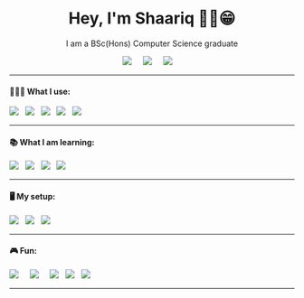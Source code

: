 <h1 align='center'> Hey, I'm Shaariq ✌🏻😁 </h1>

<p align='center'>
  I am a BSc(Hons) Computer Science graduate
</p>

<p align='center'>
  <a href="https://www.linkedin.com/in/shaariq-p/"><img src="https://img.shields.io/badge/linkedin-%230077B5.svg?&style=for-the-badge&logo=linkedin&logoColor=white" /></a>&nbsp;&nbsp;&nbsp;&nbsp;
  <a href="mailto:mshaariq.p@gmail.com?subject=Hey%20Shaariq"><img src="https://img.shields.io/badge/gmail-%23D14836.svg?&style=for-the-badge&logo=gmail&logoColor=white" /></a>&nbsp;&nbsp;&nbsp;&nbsp;
  <a href="https://discordapp.com/users/946848300177449032"><img src="https://img.shields.io/badge/Discord-%237289DA.svg?style=for-the-badge&logo=discord&logoColor=white" /></a>&nbsp;&nbsp;&nbsp;&nbsp;
</p>

<hr>

<h4>👨🏻‍💻  What I use:</h4>

<p>
  <img src="https://img.shields.io/badge/react_native-%2320232a.svg?style=for-the-badge&logo=react&logoColor=%2361DAFB" />&nbsp;&nbsp;
  <img src="https://img.shields.io/badge/c-%2300599C.svg?style=for-the-badge&logo=c&logoColor=white" />&nbsp;&nbsp;
  <img src="https://img.shields.io/badge/c++-%2300599C.svg?style=for-the-badge&logo=c%2B%2B&logoColor=white" />&nbsp;&nbsp;
  <img src="https://img.shields.io/badge/javascript-%23323330.svg?style=for-the-badge&logo=javascript&logoColor=%23F7DF1E" />&nbsp;&nbsp;
  <img src="https://img.shields.io/badge/python-3670A0?style=for-the-badge&logo=python&logoColor=ffdd54" />&nbsp;&nbsp;
</p>

<hr>

<h4>📚 What I am learning:</h4>

<p>
  <img src="https://img.shields.io/badge/react-%2320232a.svg?style=for-the-badge&logo=react&logoColor=%2361DAFB" />&nbsp;&nbsp;
  <img src="https://img.shields.io/badge/tailwindcss-%2338B2AC.svg?style=for-the-badge&logo=tailwind-css&logoColor=white" />&nbsp;&nbsp;
  <img src="https://img.shields.io/badge/blender-%23F5792A.svg?style=for-the-badge&logo=blender&logoColor=white" />&nbsp;&nbsp;
  <img src="https://img.shields.io/badge/unrealengine-%23313131.svg?style=for-the-badge&logo=unrealengine&logoColor=white" />&nbsp;&nbsp;
</p>

<hr>

<h4>🖥️ My setup:</h4>

<p>
  <img src="https://img.shields.io/badge/Visual%20Studio%20Code-0078d7.svg?style=for-the-badge&logo=visual-studio-code&logoColor=white" />&nbsp;&nbsp;
  <img src="https://img.shields.io/badge/mac%20os-000000?style=for-the-badge&logo=macos&logoColor=F0F0F0" />&nbsp;&nbsp;
  <img src="https://img.shields.io/badge/Windows-0078D6?style=for-the-badge&logo=windows&logoColor=white" />&nbsp;&nbsp;
</p>

<hr> 

<h4>🎮 Fun:</h4>
  
<p>
  <a href="https://open.spotify.com/user/31izpk4ugk7arzn44j45e4jioeta?si=15bcf3746d53481f"><img src="https://img.shields.io/badge/Spotify-1ED760?style=for-the-badge&logo=spotify&logoColor=white" /></a>&nbsp;&nbsp;&nbsp;&nbsp;
  <a href="https://steamcommunity.com/id/shaariq/"><img src="https://img.shields.io/badge/steam-%23000000.svg?style=for-the-badge&logo=steam&logoColor=white" /></a>&nbsp;&nbsp;&nbsp;&nbsp;
  <img src="https://img.shields.io/badge/riotgames-D32936.svg?style=for-the-badge&logo=riotgames&logoColor=white" />&nbsp;&nbsp;
  <img src="https://img.shields.io/badge/epicgames-%23313131.svg?style=for-the-badge&logo=epicgames&logoColor=white" />&nbsp;&nbsp;
  <img src="https://img.shields.io/badge/battle.net-%2300AEFF.svg?style=for-the-badge&logo=battle.net&logoColor=white" />&nbsp;&nbsp;
</p>

<hr>
